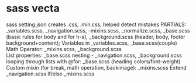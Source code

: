 # sass vecta
sass
setting.json creates .css, .min.css, helped detect mistakes
PARTIALS: _variables.scss, _navigation.scss, -mixins.scss, _normalize.scss, _base.scss (basic rules for body and for h-s),
_background.scss (header, body, footer background+content);
Variables in   _variables.scss, _base.scss(couple)
Math Operator:       _mixins.scss, _background.scss  
List properties:     _base.scss
nesting - _navigation.scss, _background.scss
looping through lists with @for: _base.scss (heading colors/font-weight)
Custom mixin (for break, math operation, backimage): _mixins.scss
Extend              _navigation.scss
If/else             _mixins.scss
